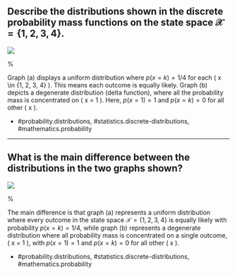 ## Describe the distributions shown in the discrete probability mass functions on the state space $\mathcal{X}=\{1,2,3,4\}$.

![](https://cdn.mathpix.com/cropped/2024_06_13_7a7e462c99307ff380fdg-1.jpg?height=429&width=1173&top_left_y=222&top_left_x=421)

%

Graph (a) displays a uniform distribution where $p(x = k) = 1/4$ for each \( x \in \{1, 2, 3, 4\} \). This means each outcome is equally likely. Graph (b) depicts a degenerate distribution (delta function), where all the probability mass is concentrated on \( x = 1 \). Here, $p(x = 1) = 1$ and $p(x = k) = 0$ for all other \( x \).

- #probability.distributions, #statistics.discrete-distributions, #mathematics.probability

---

## What is the main difference between the distributions in the two graphs shown?

![](https://cdn.mathpix.com/cropped/2024_06_13_7a7e462c99307ff380fdg-1.jpg?height=429&width=1173&top_left_y=222&top_left_x=421)

%

The main difference is that graph (a) represents a uniform distribution where every outcome in the state space $\mathcal{X} = \{1, 2, 3, 4\}$ is equally likely with probability $p(x = k) = 1/4$, while graph (b) represents a degenerate distribution where all probability mass is concentrated on a single outcome, \( x = 1 \), with $p(x = 1) = 1$ and $p(x = k) = 0$ for all other \( x \).

- #probability.distributions, #statistics.discrete-distributions, #mathematics.probability